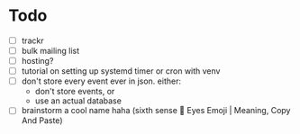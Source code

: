 # Todo

- [ ] trackr
- [ ] bulk mailing list
- [ ] hosting?
- [ ] tutorial on setting up systemd timer or cron with venv
- [ ] don't store every event ever in json. either:
    - don't store events, or
    - use an actual database
- [ ] brainstorm a cool name haha (sixth sense 👀 Eyes Emoji | Meaning, Copy And Paste)